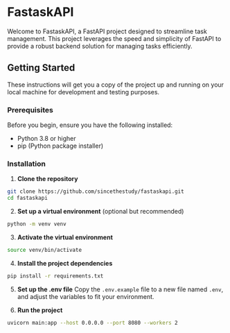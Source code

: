 # FastaskAPI

Welcome to FastaskAPI, a FastAPI project designed to streamline task management. This project leverages the speed and simplicity of FastAPI to provide a robust backend solution for managing tasks efficiently.

## Getting Started

These instructions will get you a copy of the project up and running on your local machine for development and testing purposes.

### Prerequisites

Before you begin, ensure you have the following installed:
- Python 3.8 or higher
- pip (Python package installer)

### Installation

1. **Clone the repository**
```bash
git clone https://github.com/sincethestudy/fastaskapi.git
cd fastaskapi
```


2. **Set up a virtual environment** (optional but recommended)
```bash
python -m venv venv
```

3. **Activate the virtual environment**
```bash
source venv/bin/activate
```

4. **Install the project dependencies**
```bash
pip install -r requirements.txt
```

5. **Set up the .env file**
Copy the `.env.example` file to a new file named `.env`, and adjust the variables to fit your environment.

6. **Run the project**
```bash
uvicorn main:app --host 0.0.0.0 --port 8080 --workers 2
```